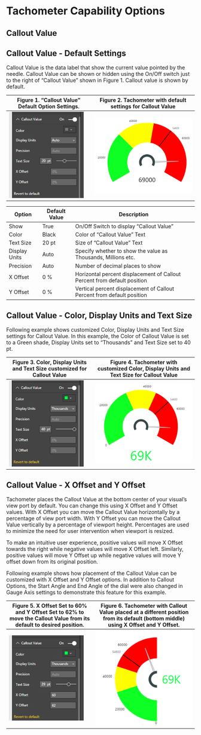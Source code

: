 ﻿
# Tachometer Capability Options

## Callout Value

## Callout Value - Default Settings
Callout Value is the data label that show the current value pointed by the needle. Callout Value can be shown or hidden using the On/Off switch just to the right of “Callout Value” shown in Figure 1. Callout value is shown by default.

| Figure 1. “Callout Value” Default Option Settings. | Figure 2. Tachometer with default settings for Callout Value |
|---|---|
| <img src="images/CalloutValueDefaults.png" alt="Drawing" width="200px">  | <img src="images/CalloutValueDefaultsSample.png" alt="Drawing" width="300px"> |

|Option|Default Value|Description|
|---|---|---|
|Show|True|On/Off Switch to display “Callout Value”|
|Color|Black|Color of “Callout Value” Text|
|Text Size|20 pt|Size of “Callout Value” Text|
|Display Units|Auto|Specify whether to show the value as Thousands, Millions etc.|
|Precision|Auto|Number of decimal places to show|
|X Offset|0 %|Horizontal percent displacement of Callout Percent from default position|
|Y Offset|0 %|Vertical percent displacement of Callout Percent from default position|

## Callout Value - Color, Display Units and Text Size
Following example shows customized Color, Display Units and Text Size settings for Callout Value. In this example, the Color of Callout Value is set to a Green shade, Display Units set to “Thousands” and Text Size set to 40 pt. 

| Figure 3. Color, Display Units and Text Size customized for Callout Value | Figure 4. Tachometer with customized Color, Display Units and Text Size for Callout Value |
|---|---|
| <img src="images/CalloutValueText.png" alt="Drawing" width="200px">  | <img src="images/CalloutValueTextSample.png" alt="Drawing" width="300px"> |

## Callout Value - X Offset and Y Offset
Tachometer places the Callout Value at the bottom center of your visual’s view port by default. You can change this using X Offset and Y Offset values. With X Offset you can move the Callout Value horizontally by a percentage of view port width. With Y Offset you can move the Callout Value vertically by a percentage of viewport height. Percentages are used to minimize the need for user intervention when viewport is resized.

To make an intuitive user experience, positive values will move X Offset towards the right while negative values will move X Offset left. Similarly, positive values will move Y Offset up while negative values will move Y offset down from its original position.

Following example shows how placement of the Callout Value can be customized with X Offset and Y Offset options. In addition to Callout Options, the Start Angle and End Angle of the dial were also changed in Gauge Axis settings to demonstrate this feature for this example.

| Figure 5. X Offset Set to 60% and Y Offset Set to 62% to move the Callout Value from its default to desired position. | Figure 6. Tachometer with Callout Value placed at a different position from its default (bottom middle) using X Offset and Y Offset. |
|---|---|
| <img src="images/CalloutValueOffset.png" alt="Drawing" width="200px">  | <img src="images/CalloutValueOffsetSample.png" alt="Drawing" width="300px"> |

